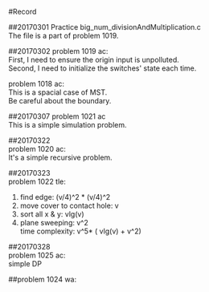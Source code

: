 #Record

##20170301 
Practice big_num_divisionAndMultiplication.c  
The file is a part of problem 1019.  
  
##20170302
problem 1019 ac:  
First, I need to ensure the origin input is unpolluted.  
Second, I need to initialize the switches' state each time.  
  
problem 1018 ac:  
This is a spacial case of MST.  
Be careful about the boundary.  
  
##20170307
problem 1021 ac  
This is a simple simulation problem.  
  
##20170322  
problem 1020 ac:  
It's a simple recursive problem.  
  
##20170323  
problem 1022 tle:  
1. find edge: (v/4)^2 * (v/4)^2  
2. move cover to contact hole: v  
3. sort all x & y: vlg(v)  
4. plane sweeping: v^2  
time complexity: v^5* ( vlg(v) + v^2)  
  
##20170328  
problem 1025 ac:  
simple DP  
  
##problem 1024 wa:  
